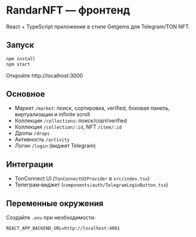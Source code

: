 # RandarNFT — фронтенд

React + TypeScript приложение в стиле Getgems для Telegram/TON NFT.

## Запуск

```bash
npm install
npm start
```

Откройте http://localhost:3000

## Основное
- Маркет `/market`: поиск, сортировка, verified, боковая панель, виртуализация и infinite scroll
- Коллекции `/collections`: поиск/сорт/verified
- Коллекция `/collection/:id`, NFT `/item/:id`
- Дропы `/drops`
- Активность `/activity`
- Логин `/login` (виджет Telegram)

## Интеграции
- TonConnect UI (`TonConnectUIProvider` в `src/index.tsx`)
- Телеграм‑виджет (`components/auth/TelegramLoginButton.tsx`)

## Переменные окружения
Создайте `.env` при необходимости:
```
REACT_APP_BACKEND_URL=http://localhost:4001
```
